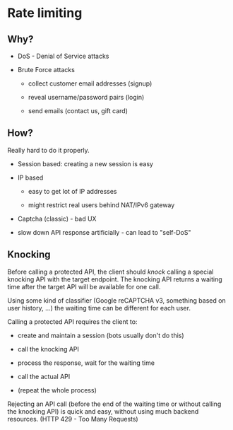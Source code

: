 # Rate limiting

## Why?

- DoS - Denial of Service attacks

- Brute Force attacks
  
  - collect customer email addresses (signup)
  
  - reveal username/password pairs (login)
  
  - send emails (contact us, gift card)

## How?

Really hard to do it properly.

- Session based: creating a new session is easy

- IP based
  
  - easy to get lot of IP addresses
  
  - might restrict real users behind NAT/IPv6 gateway

- Captcha (classic) - bad UX

- slow down API response artificially - can lead to "self-DoS"

## Knocking

Before calling a protected API, the client should *knock* calling a special knocking API with the target endpoint. The knocking API returns a waiting time after the target API will be available for one call.

Using some kind of classifier (Google reCAPTCHA v3, something based on user history, ...) the waiting time can be different for each user.

Calling a protected API requires the client to:

- create and maintain a session (bots usually don't do this)

- call the knocking API

- process the response, wait for the waiting time

- call the actual API

- (repeat the whole process)

Rejecting an API call (before the end of the waiting time or without calling the knocking API) is quick and easy, without using much backend resources. (HTTP 429 - Too Many Requests)
